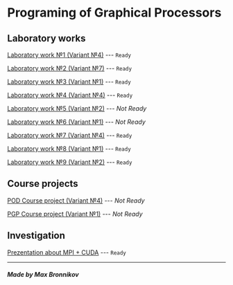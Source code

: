 # Programing of Graphical Processors

## Laboratory works

[Laboratory work №1 (Variant №4)](lab1) --- `Ready`

[Laboratory work №2 (Variant №7)](lab2) --- `Ready`

[Laboratory work №3 (Variant №1)](lab3) --- `Ready`

[Laboratory work №4 (Variant №4)](lab4) --- `Ready`

[Laboratory work №5 (Variant №2)](lab5) --- *Not Ready*

[Laboratory work №6 (Variant №1)](lab6) --- *Not Ready*

[Laboratory work №7 (Variant №4)](lab7) --- `Ready`

[Laboratory work №8 (Variant №1)](lab8) --- `Ready`

[Laboratory work №9 (Variant №2)](lab9) --- `Ready`

## Course projects

[POD Course project (Variant №4)](KP_POD) --- *Not Ready*

[PGP Course project (Variant №1)](KP_PGP) --- *Not Ready*

## Investigation

[Prezentation about MPI + CUDA](prezentation.odp) --- `Ready`

-----------------------------

##### Made by Max Bronnikov
